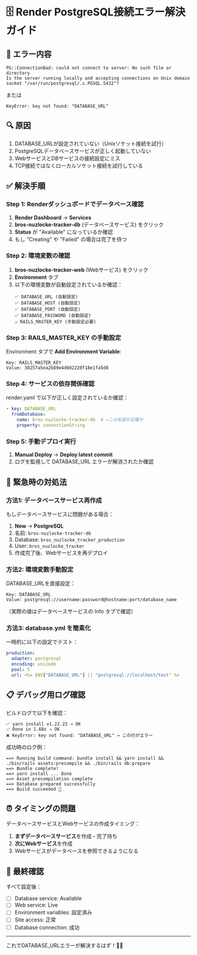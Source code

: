 # 🗄️ Render PostgreSQL接続エラー解決ガイド

## 🚨 エラー内容
```
PG::ConnectionBad: could not connect to server: No such file or directory
Is the server running locally and accepting connections on Unix domain socket "/var/run/postgresql/.s.PGSQL.5432"?
```

または

```
KeyError: key not found: "DATABASE_URL"
```

## 🔍 原因
1. DATABASE_URLが設定されていない（Unixソケット接続を試行）
2. PostgreSQLデータベースサービスが正しく起動していない
3. WebサービスとDBサービスの接続設定にミス
4. TCP接続ではなくローカルソケット接続を試行している

## ✅ 解決手順

### Step 1: Renderダッシュボードでデータベース確認

1. **Render Dashboard** → **Services**
2. **bros-nuzlocke-tracker-db** (データベースサービス) をクリック
3. **Status** が "Available" になっているか確認
4. もし "Creating" や "Failed" の場合は完了を待つ

### Step 2: 環境変数の確認

1. **bros-nuzlocke-tracker-web** (Webサービス) をクリック
2. **Environment** タブ
3. 以下の環境変数が自動設定されているか確認：
   ```
   ✅ DATABASE_URL (自動設定)
   ✅ DATABASE_HOST (自動設定)  
   ✅ DATABASE_PORT (自動設定)
   ✅ DATABASE_PASSWORD (自動設定)
   ⚠️ RAILS_MASTER_KEY (手動設定必要)
   ```

### Step 3: RAILS_MASTER_KEY の手動設定

Environment タブで **Add Environment Variable**:
```
Key: RAILS_MASTER_KEY
Value: 30257a5ea2b89e4d602220f18e1fa5d8
```

### Step 4: サービスの依存関係確認

render.yaml で以下が正しく設定されているか確認：
```yaml
- key: DATABASE_URL
  fromDatabase:
    name: bros-nuzlocke-tracker-db  # ←この名前が正確か
    property: connectionString
```

### Step 5: 手動デプロイ実行

1. **Manual Deploy** → **Deploy latest commit**
2. ログを監視して DATABASE_URL エラーが解消されたか確認

## 🚨 緊急時の対処法

### 方法1: データベースサービス再作成

もしデータベースサービスに問題がある場合：

1. **New** → **PostgreSQL**
2. 名前: `bros-nuzlocke-tracker-db`
3. Database: `bros_nuzlocke_tracker_production`
4. User: `bros_nuzlocke_tracker`
5. 作成完了後、Webサービスを再デプロイ

### 方法2: 環境変数手動設定

DATABASE_URLを直接設定：
```
Key: DATABASE_URL
Value: postgresql://username:password@hostname:port/database_name
```
（実際の値はデータベースサービスの Info タブで確認）

### 方法3: database.yml を簡素化

一時的に以下の設定でテスト：
```yaml
production:
  adapter: postgresql
  encoding: unicode
  pool: 5
  url: <%= ENV["DATABASE_URL"] || "postgresql://localhost/test" %>
```

## 📋 デバッグ用ログ確認

ビルドログで以下を確認：
```
✅ yarn install v1.22.22 → OK
✅ Done in 1.68s → OK
❌ KeyError: key not found: "DATABASE_URL" → この行がエラー
```

成功時のログ例：
```
==> Running build command: bundle install && yarn install && ./bin/rails assets:precompile && ./bin/rails db:prepare
==> Bundle complete! 
==> yarn install ... Done
==> Asset precompilation complete
==> Database prepared successfully
==> Build succeeded 🎉
```

## ⏰ タイミングの問題

データベースサービスとWebサービスの作成タイミング：
1. **まずデータベースサービス**を作成・完了待ち
2. **次にWebサービス**を作成
3. Webサービスがデータベースを参照できるようになる

## 🔄 最終確認

すべて設定後：
- [ ] Database service: Available
- [ ] Web service: Live  
- [ ] Environment variables: 設定済み
- [ ] Site access: 正常
- [ ] Database connection: 成功

---
これでDATABASE_URLエラーが解決するはず！💪✨
